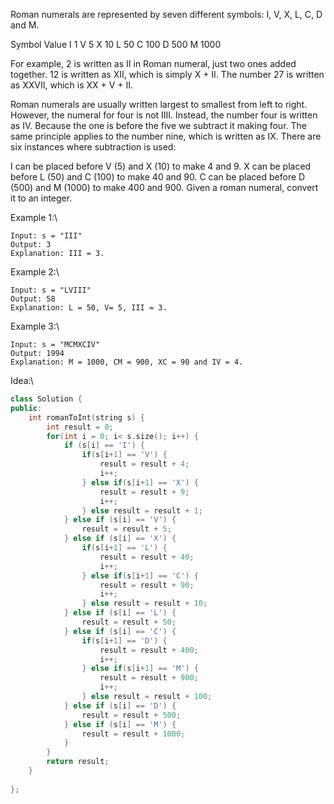 Roman numerals are represented by seven different symbols: I, V, X, L, C, D and M.

Symbol       Value
I             1
V             5
X             10
L             50
C             100
D             500
M             1000

For example, 2 is written as II in Roman numeral, just two ones added together. 12 is written as XII, which is simply X + II. The number 27 is written as XXVII, which is XX + V + II.

Roman numerals are usually written largest to smallest from left to right. However, the numeral for four is not IIII. Instead, the number four is written as IV. Because the one is before the five we subtract it making four. The same principle applies to the number nine, which is written as IX. There are six instances where subtraction is used:

I can be placed before V (5) and X (10) to make 4 and 9. 
X can be placed before L (50) and C (100) to make 40 and 90. 
C can be placed before D (500) and M (1000) to make 400 and 900.
Given a roman numeral, convert it to an integer.


Example 1:\
```
Input: s = "III"
Output: 3
Explanation: III = 3.
```

Example 2:\
```
Input: s = "LVIII"
Output: 58
Explanation: L = 50, V= 5, III = 3.
```

Example 3:\
```
Input: s = "MCMXCIV"
Output: 1994
Explanation: M = 1000, CM = 900, XC = 90 and IV = 4.
```


Idea:\


```cpp
class Solution {
public:
    int romanToInt(string s) {
        int result = 0;
        for(int i = 0; i< s.size(); i++) {
            if (s[i] == 'I') {
                if(s[i+1] == 'V') {
                    result = result + 4;
                    i++;
                } else if(s[i+1] == 'X') {
                    result = result + 9;
                    i++;
                } else result = result + 1;
            } else if (s[i] == 'V') {
                result = result + 5;
            } else if (s[i] == 'X') {
                if(s[i+1] == 'L') {
                    result = result + 40;
                    i++;
                } else if(s[i+1] == 'C') {
                    result = result + 90;
                    i++;
                } else result = result + 10;
            } else if (s[i] == 'L') {
                result = result + 50;
            } else if (s[i] == 'C') {
                if(s[i+1] == 'D') {
                    result = result + 400;
                    i++;
                } else if(s[i+1] == 'M') {
                    result = result + 900;
                    i++;
                } else result = result + 100;
            } else if (s[i] == 'D') {
                result = result + 500;
            } else if (s[i] == 'M') {
                result = result + 1000;
            }
        }
        return result;
    }
    
};
```








